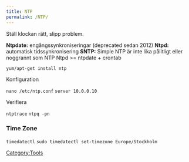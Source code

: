 ```yaml
---
title: NTP
permalink: /NTP/
---
```


Ställ klockan rätt, slipp problem.

**Ntpdate:** engångssynkroniseringar (deprecated sedan 2012)
**Ntpd:** automatisk tidssynkronisering
**SNTP:** Simple NTP är inte lika pålitligt eller noggrannt som NTP
Ntpd \>= ntpdate + crontab

`yum/apt-get install ntp`

Konfiguration

`nano /etc/ntp.conf`
`server 10.0.0.10`

Verifiera

`ntptrace`
`ntpq -pn`

### Time Zone

`timedatectl`
`sudo timedatectl set-timezone Europe/Stockholm`

[Category:Tools](/Category:Tools "wikilink")